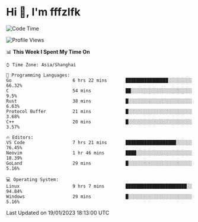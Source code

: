 # Hi 👋, I'm fffzlfk

<!--START_SECTION:waka-->
![Code Time](http://img.shields.io/badge/Code%20Time-39%20hrs%202%20mins-blue)

![Profile Views](http://img.shields.io/badge/Profile%20Views-4-blue)

📊 **This Week I Spent My Time On** 

```text
⌚︎ Time Zone: Asia/Shanghai

💬 Programming Languages: 
Go                       6 hrs 22 mins       ████████████████░░░░░░░░░   66.32% 
C                        54 mins             ██░░░░░░░░░░░░░░░░░░░░░░░   9.5% 
Rust                     38 mins             █░░░░░░░░░░░░░░░░░░░░░░░░   6.63% 
Protocol Buffer          21 mins             █░░░░░░░░░░░░░░░░░░░░░░░░   3.68% 
C++                      20 mins             █░░░░░░░░░░░░░░░░░░░░░░░░   3.57%

🔥 Editors: 
VS Code                  7 hrs 21 mins       ███████████████████░░░░░░   76.45% 
Neovim                   1 hr 46 mins        ████░░░░░░░░░░░░░░░░░░░░░   18.39% 
GoLand                   29 mins             █░░░░░░░░░░░░░░░░░░░░░░░░   5.16%

💻 Operating System: 
Linux                    9 hrs 7 mins        ███████████████████████░░   94.84% 
Windows                  29 mins             █░░░░░░░░░░░░░░░░░░░░░░░░   5.16%

```


 Last Updated on 19/01/2023 18:13:00 UTC
<!--END_SECTION:waka-->
